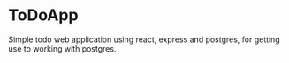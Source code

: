 # ToDoApp
Simple todo web application using react, express and postgres, for getting use to working with postgres.
